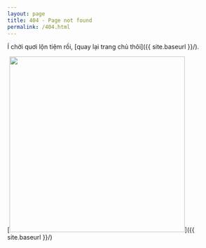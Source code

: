 ```yaml
---
layout: page
title: 404 - Page not found
permalink: /404.html
---
```


Í chời quơi lộn tiệm rồi, [quay lại trang chủ thôi]({{ site.baseurl }}/).

[<img src="{{ site.baseurl }}/images/404.png" style="width: 400px;"/>]({{ site.baseurl }}/)
